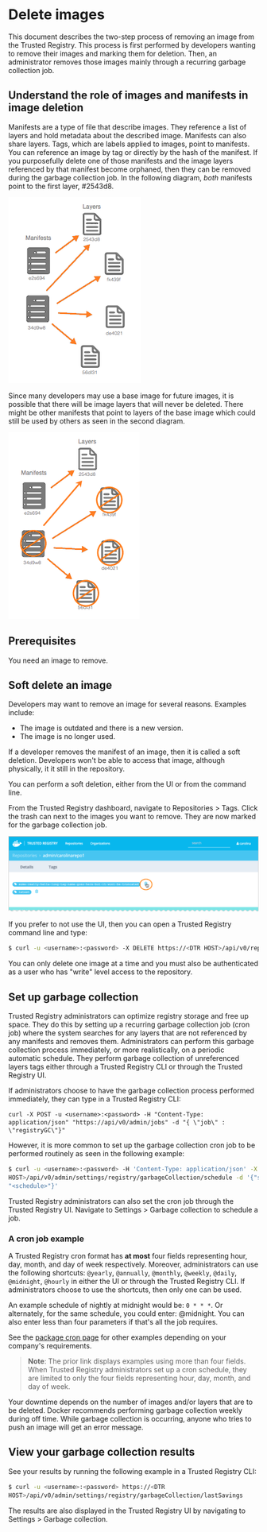<!--[metadata]>
+++
aliases = ["/docker-trusted-registry/soft-garbage/"]
title = "Delete images"
description = "Learn how to delete images from your repositories on Docker Trusted Registry."
keywords = ["docker, registry, management, repository, delete, image"]
[menu.main]
parent="dtr_menu_repos_and_images"
weight=20
+++
<![end-metadata]-->


# Delete images

This document describes the two-step process of removing an image from the
Trusted Registry. This process is first performed by developers wanting to
remove their images and marking them for deletion. Then, an administrator
removes those images mainly through a recurring garbage collection job.

## Understand the role of images and manifests in image deletion

Manifests are a type of file that describe images. They reference a list of
layers and hold metadata about the described image. Manifests can also share
layers. Tags, which are labels applied to images, point to manifests. You can
reference an image by tag or directly by the hash of the manifest. If you
purposefully delete one of those manifests and the image layers referenced by
that manifest become orphaned, then they can be removed during the garbage
collection job. In the following diagram, _both_ manifests point to the first layer, #2543d8.

![](../images/gc1.png)

Since many developers may use a base image for future images, it is possible
that there will be image layers that will  never be deleted. There might be other
manifests that point to layers of the base image which could still be used by
others as seen in the second diagram.

![](../images/gc3.png)

## Prerequisites
You need an image to remove.

## Soft delete an image

Developers may want to remove an image for several reasons.
Examples include:

* The image is outdated and there is a new version.
* The image is no longer used.

If a developer removes the manifest of an image, then it is called a soft
deletion. Developers won't be able to access that image, although physically, it
it still in the repository.

You can perform a soft deletion, either from the UI or from the command line.

From the Trusted Registry dashboard, navigate to Repositories > Tags. Click the trash can next to the images you want to remove. They are now marked for the garbage collection job.

![](../images/tag-removal.png)


If you prefer to not use the UI, then you can open a Trusted Registry command line and type:

```bash
$ curl -u <username>:<password> -X DELETE https://<DTR HOST>/api/v0/repositories/<namespace>/<reponame>/manifests/<reference>
```

You can only delete one image at a time and you must also be authenticated as a
user who has "write" level access to the repository.

## Set up garbage collection

Trusted Registry administrators can optimize registry storage and free up space.
They do this by setting up a recurring garbage collection job (cron job) where
the system searches for any layers that are not referenced by any manifests and
removes them. Administrators can perform this garbage collection process
immediately, or more realistically, on a periodic automatic schedule.
They perform garbage collection of unreferenced layers tags either
through a Trusted Registry CLI or through the Trusted Registry UI.

If administrators choose to have the garbage collection process performed
immediately, they can type in a Trusted Registry CLI:

    curl -X POST -u <username>:<password> -H "Content-Type: application/json" "https://api/v0/admin/jobs" -d "{ \"job\" : \"registryGC\"}"

However, it is more common to set up the garbage collection cron job to be performed routinely as seen in the following example:

```bash
$ curl -u <username>:<password> -H 'Content-Type: application/json' -X POST https://<DTR
HOST>/api/v0/admin/settings/registry/garbageCollection/schedule -d '{"schedule":
"<schedule>"}'
```

Trusted Registry administrators can also set the cron job through the Trusted
Registry UI. Navigate to Settings > Garbage collection to schedule a job.

### A cron job example
A Trusted Registry cron format has **at most** four fields representing hour,
day, month, and day of week respectively. Moreover, administrators can use the
following shortcuts: `@yearly`, `@annually`, `@monthly`, `@weekly`, `@daily`,
`@midnight`, `@hourly` in either the UI or through the Trusted Registry CLI. If
administrators choose to use the shortcuts, then only one can be used.

An example schedule of nightly at midnight would be: `0 * * *`. Or alternately,
for the same schedule, you could enter: @midnight. You can also enter less than
four parameters if that's all the job requires.

See the [package cron page](https://godoc.org/github.com/robfig/cron) for other
examples depending on your company's requirements.

>**Note**: The prior link displays examples using more than four fields. When Trusted Registry administrators set up a cron schedule, they are limited to only the four fields representing hour, day, month, and day of week.

Your downtime depends on the number of images and/or layers that are to be
deleted. Docker recommends performing garbage collection weekly during off time.
While garbage collection is occurring, anyone who tries to push an image will
get an error message.

## View your garbage collection results

See your results by running the following example in a Trusted Registry CLI:

```bash
$ curl -u <username>:<password> https://<DTR
HOST>/api/v0/admin/settings/registry/garbageCollection/lastSavings
```

The results are also displayed in the Trusted Registry UI by navigating to Settings > Garbage collection.
